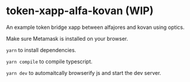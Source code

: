 # token-xapp-alfa-kovan (WIP)

An example token bridge xapp between alfajores and kovan using optics.

Make sure Metamask is installed on your browser.

`yarn` to install dependencies.

`yarn compile` to compile typescript.

`yarn dev` to automaitcally browserify js and start the dev server.
